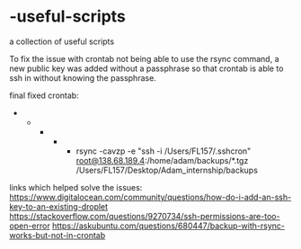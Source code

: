 # -useful-scripts
a collection of useful scripts

To fix the issue with crontab not being able to use the rsync command, a new public key was added without a 
passphrase so that crontab is able to ssh in without knowing the passphrase.

final fixed crontab:
* * * * * rsync -cavzp -e "ssh -i /Users/FL157/.sshcron" root@138.68.189.4:/home/adam/backups/*.tgz /Users/FL157/Desktop/Adam_internship/backups

links which helped solve the issues:
https://www.digitalocean.com/community/questions/how-do-i-add-an-ssh-key-to-an-existing-droplet
https://stackoverflow.com/questions/9270734/ssh-permissions-are-too-open-error
https://askubuntu.com/questions/680447/backup-with-rsync-works-but-not-in-crontab

